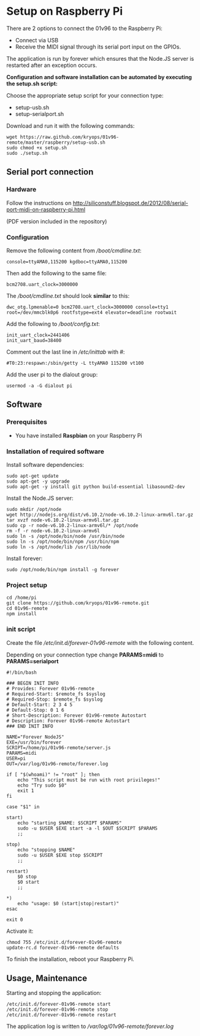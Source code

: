 # Setup on Raspberry Pi

There are 2 options to connect the 01v96 to the Raspberry Pi:

*   Connect via USB
*   Receive the MIDI signal through its serial port input on the GPIOs.

The application is run by forever which ensures that the Node.JS server is restarted after an exception occurs.

**Configuration and software installation can be automated by executing the setup.sh script:**

Choose the appropriate setup script for your connection type:

*   setup-usb.sh
*   setup-serialport.sh

Download and run it with the following commands:

    wget https://raw.github.com/kryops/01v96-remote/master/raspberry/setup-usb.sh
    sudo chmod +x setup.sh
    sudo ./setup.sh


## Serial port connection

### Hardware

Follow the instructions on http://siliconstuff.blogspot.de/2012/08/serial-port-midi-on-raspberry-pi.html

(PDF version included in the repository)

### Configuration

Remove the following content from */boot/cmdline.txt*:

    console=ttyAMA0,115200 kgdboc=ttyAMA0,115200

Then add the following to the same file:

    bcm2708.uart_clock=3000000

The */boot/cmdline.txt* should look **similar** to this:

    dwc_otg.lpmenable=0 bcm2708.uart_clock=3000000 console=tty1 root=/dev/mmcblk0p6 rootfstype=ext4 elevator=deadline rootwait

Add the following to */boot/config.txt*:

    init_uart_clock=2441406
    init_uart_baud=38400

Comment out the last line in */etc/inittab* with #:

    #T0:23:respawn:/sbin/getty -L ttyAMA0 115200 vt100

Add the user pi to the dialout group:

    usermod -a -G dialout pi


## Software

### Prerequisites

-   You have installed **Raspbian** on your Raspberry Pi

### Installation of required software

Install software dependencies:

    sudo apt-get update
    sudo apt-get -y upgrade
    sudo apt-get -y install git python build-essential libasound2-dev

Install the Node.JS server:

    sudo mkdir /opt/node
    wget http://nodejs.org/dist/v6.10.2/node-v6.10.2-linux-armv6l.tar.gz
    tar xvzf node-v6.10.2-linux-armv6l.tar.gz
    sudo cp -r node-v6.10.2-linux-armv6l/* /opt/node
    rm -f -r node-v6.10.2-linux-armv6l
    sudo ln -s /opt/node/bin/node /usr/bin/node
    sudo ln -s /opt/node/bin/npm /usr/bin/npm
    sudo ln -s /opt/node/lib /usr/lib/node

Install forever:

    sudo /opt/node/bin/npm install -g forever


### Project setup

    cd /home/pi
    git clone https://github.com/kryops/01v96-remote.git
    cd 01v96-remote
    npm install

### init script

Create the file */etc/init.d/forever-01v96-remote* with the following content.

Depending on your connection type change **PARAMS=midi** to **PARAMS=serialport**


    #!/bin/bash

    ### BEGIN INIT INFO
    # Provides: Forever 01v96-remote
    # Required-Start: $remote_fs $syslog
    # Required-Stop: $remote_fs $syslog
    # Default-Start: 2 3 4 5
    # Default-Stop: 0 1 6
    # Short-Description: Forever 01v96-remote Autostart
    # Description: Forever 01v96-remote Autostart
    ### END INIT INFO

    NAME="Forever NodeJS"
    EXE=/usr/bin/forever
    SCRIPT=/home/pi/01v96-remote/server.js
    PARAMS=midi
    USER=pi
    OUT=/var/log/01v96-remote/forever.log

    if [ "$(whoami)" != "root" ]; then
        echo "This script must be run with root privileges!"
        echo "Try sudo $0"
        exit 1
    fi

    case "$1" in

    start)
        echo "starting $NAME: $SCRIPT $PARAMS"
        sudo -u $USER $EXE start -a -l $OUT $SCRIPT $PARAMS
        ;;

    stop)
        echo "stopping $NAME"
        sudo -u $USER $EXE stop $SCRIPT
        ;;

    restart)
        $0 stop
        $0 start
        ;;

    *)
        echo "usage: $0 (start|stop|restart)"
    esac

    exit 0

Activate it:

    chmod 755 /etc/init.d/forever-01v96-remote
    update-rc.d forever-01v96-remote defaults


To finish the installation, reboot your Raspberry Pi.


## Usage, Maintenance

Starting and stopping the application:

    /etc/init.d/forever-01v96-remote start
    /etc/init.d/forever-01v96-remote stop
    /etc/init.d/forever-01v96-remote restart

The application log is written to */var/log/01v96-remote/forever.log*
